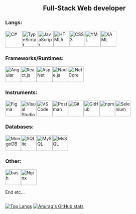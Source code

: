 <div align="center">

  ## Full-Stack Web developer
</div>

### Langs:
<div style="display: flex">
  <img alt="C#" src="https://user-images.githubusercontent.com/25181517/121405384-444d7300-c95d-11eb-959f-913020d3bf90.png" width=54/>
  <img alt="TypeScript" src="https://user-images.githubusercontent.com/25181517/183890598-19a0ac2d-e88a-4005-a8df-1ee36782fde1.png" width=50/>
  <img alt="JavaScript" src="https://user-images.githubusercontent.com/25181517/117447155-6a868a00-af3d-11eb-9cfe-245df15c9f3f.png" width=50/>
  <img alt="HTML5" src="https://user-images.githubusercontent.com/25181517/192158954-f88b5814-d510-4564-b285-dff7d6400dad.png" width=50/>
  <img alt="CSS3" src="https://user-images.githubusercontent.com/25181517/183898674-75a4a1b1-f960-4ea9-abcb-637170a00a75.png" width=50/>
  <img alt="YML" src="https://github.com/Lisoveliy/Lisoveliy/assets/56991906/a139f61a-be64-48da-b6b7-8ef83c60d4fe" width=50/>
  <img alt="XAML" src="https://github.com/Lisoveliy/Lisoveliy/assets/56991906/3f253f35-bcdf-4e00-8b8c-1bf6615e9a95" width=50/>
</div>

### Frameworks/Runtimes:
<div style="display: flex">
  <img alt="Angular" src="https://user-images.githubusercontent.com/25181517/183890595-779a7e64-3f43-4634-bad2-eceef4e80268.png" width=50/>
  <img alt="React.js" src="https://user-images.githubusercontent.com/25181517/183897015-94a058a6-b86e-4e42-a37f-bf92061753e5.png" width=50/>
  <img alt="Asp.Net" src="https://github.com/Lisoveliy/Lisoveliy/assets/56991906/32f12a95-3d80-4fe3-bd35-ed2cdae6ab40" width=50/>
  <img alt="Node.js" src="https://user-images.githubusercontent.com/25181517/183568594-85e280a7-0d7e-4d1a-9028-c8c2209e073c.png" width=50/>
  <img alt=".Net Core" src="https://user-images.githubusercontent.com/25181517/121405754-b4f48f80-c95d-11eb-8893-fc325bde617f.png" width=50/>
</div>

### Instruments:
<div style="display: flex">
  <img alt="Figma" src="https://user-images.githubusercontent.com/25181517/189715289-df3ee512-6eca-463f-a0f4-c10d94a06b2f.png" width=50/>
  <img alt="Visual Studio" src="https://github.com/Lisoveliy/Lisoveliy/assets/56991906/f9604be9-bdc8-4f66-a637-db341e2040db" width=50/>
  <img alt="VS Code" src="https://user-images.githubusercontent.com/25181517/192108891-d86b6220-e232-423a-bf5f-90903e6887c3.png" width=50/>
  <img alt="Postman" src="https://user-images.githubusercontent.com/25181517/192109061-e138ca71-337c-4019-8d42-4792fdaa7128.png" width=50/>
  <img alt="Git" src="https://user-images.githubusercontent.com/25181517/192108372-f71d70ac-7ae6-4c0d-8395-51d8870c2ef0.png" width=50/>
  <img alt="GitHub" src="https://user-images.githubusercontent.com/25181517/192108374-8da61ba1-99ec-41d7-80b8-fb2f7c0a4948.png" width=50/>
  <img alt="npm" src="https://user-images.githubusercontent.com/25181517/121401671-49102800-c959-11eb-9f6f-74d49a5e1774.png" width=50/>
  <img alt="Selenium" src="https://user-images.githubusercontent.com/25181517/184103699-d1b83c07-2d83-4d99-9a1e-83bd89e08117.png" width=50/>
</div>

### Databases:
<div style="display: flex">
  <img alt="MongoDB" src="https://user-images.githubusercontent.com/25181517/182884177-d48a8579-2cd0-447a-b9a6-ffc7cb02560e.png" width=50/>
  <img alt="SQLite" src="https://github.com/marwin1991/profile-technology-icons/assets/136815194/82df4543-236b-4e45-9604-5434e3faab17" width=50/>
  <img alt="MySQL" src="https://user-images.githubusercontent.com/25181517/183896128-ec99105a-ec1a-4d85-b08b-1aa1620b2046.png" width=50/>
  <img alt="MsSQL" src="https://github.com/Lisoveliy/Lisoveliy/assets/56991906/44f30479-2a72-4527-a6ab-f745ebfd6e4e" width=50/>
</div>

### Other:
<div style="display: flex">
  <img alt="bash" src="https://user-images.githubusercontent.com/25181517/192158606-7c2ef6bd-6e04-47cf-b5bc-da2797cb5bda.png" width=50/>
  <img alt="Nginx" src="https://user-images.githubusercontent.com/25181517/183345125-9a7cd2e6-6ad6-436f-8490-44c903bef84c.png" width=50/>
</div>

End etc...
<div align="center" style="display: flex">

  [![Top Langs](https://github-readme-stats-git-masterrstaa-rickstaa.vercel.app/api/top-langs/?username=lisoveliy&count_private=true&show_icons=true&theme=transparent&layout=compact&hide=asp.net,shaderlab,hlsl)](https://github.com/anuraghazra/github-readme-stats)
  [![Anurag's GitHub stats](https://github-readme-stats.vercel.app/api?username=lisoveliy)](https://github.com/anuraghazra/github-readme-stats)  
</div>
